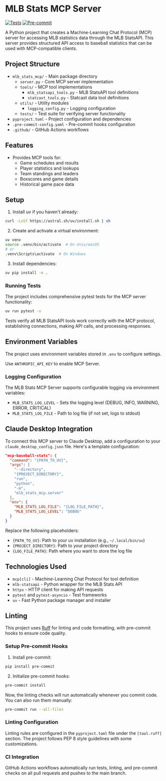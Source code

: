 # MLB Stats MCP Server

[![Tests](https://github.com/etweisberg/mcp-baseball-stats/actions/workflows/test.yml/badge.svg)](https://github.com/etweisberg/baseball/mcp-baseball-stats/workflows/test.yml)
[![Pre-commit](https://github.com/etweisberg/mcp-baseball-stats/actions/workflows/pre-commit.yml/badge.svg)](https://github.com/etweisberg/mcp-baseball-stats/actions/workflows/pre-commit.yml)

A Python project that creates a Machine-Learning Chat Protocol (MCP) server for accessing MLB statistics data through the MLB StatsAPI. This server provides structured API access to baseball statistics that can be used with MCP-compatible clients.

## Project Structure

- `mlb_stats_mcp/` - Main package directory
  - `server.py` - Core MCP server implementation
  - `tools/` - MCP tool implementations
    - `mlb_statsapi_tools.py` - MLB StatsAPI tool definitions
    - `statcast_tools.py` - Statcast data tool definitions
  - `utils/` - Utility modules
    - `logging_config.py` - Logging configuration
  - `tests/` - Test suite for verifying server functionality
- `pyproject.toml` - Project configuration and dependencies
- `.pre-commit-config.yaml` - Pre-commit hooks configuration
- `.github/` - GitHub Actions workflows

## Features

- Provides MCP tools for:
  - Game schedules and results
  - Player statistics and lookups
  - Team standings and leaders
  - Boxscores and game details
  - Historical game pace data

## Setup

1. Install uv if you haven't already:

```bash
curl -LsSf https://astral.sh/uv/install.sh | sh
```

2. Create and activate a virtual environment:

```bash
uv venv
source .venv/bin/activate  # On Unix/macOS
# or
.venv\Scripts\activate  # On Windows
```

3. Install dependencies:

```bash
uv pip install -e .
```

### Running Tests

The project includes comprehensive pytest tests for the MCP server functionality:

```bash
uv run pytest -v
```

Tests verify all MLB StatsAPI tools work correctly with the MCP protocol, establishing connections, making API calls, and processing responses.

## Environment Variables

The project uses environment variables stored in `.env` to configure settings.

Use `ANTHROPIC_API_KEY` to enable MCP Server.

### Logging Configuration

The MLB Stats MCP Server supports configurable logging via environment variables:

- `MLB_STATS_LOG_LEVEL` - Sets the logging level (DEBUG, INFO, WARNING, ERROR, CRITICAL)
- `MLB_STATS_LOG_FILE` - Path to log file (if not set, logs to stdout)

## Claude Desktop Integration

To connect this MCP server to Claude Desktop, add a configuration to your `claude_desktop_config.json` file. Here's a template configuration:

```json
"mcp-baseball-stats": {
  "command": "{PATH_TO_UV}",
  "args": [
    "--directory",
    "{PROJECT_DIRECTORY}",
    "run",
    "python",
    "-m",
    "mlb_stats_mcp.server"
  ],
  "env": {
    "MLB_STATS_LOG_FILE": "{LOG_FILE_PATH}",
    "MLB_STATS_LOG_LEVEL": "DEBUG"
  }
}
```

Replace the following placeholders:
- `{PATH_TO_UV}`: Path to your uv installation (e.g., `~/.local/bin/uv`)
- `{PROJECT_DIRECTORY}`: Path to your project directory
- `{LOG_FILE_PATH}`: Path where you want to store the log file

## Technologies Used

- `mcp[cli]` - Machine-Learning Chat Protocol for tool definition
- `mlb-statsapi` - Python wrapper for the MLB Stats API
- `httpx` - HTTP client for making API requests
- `pytest` and `pytest-asyncio` - Test frameworks
- `uv` - Fast Python package manager and installer

## Linting

This project uses [Ruff](https://github.com/astral-sh/ruff) for linting and code formatting, with pre-commit hooks to ensure code quality.

### Setup Pre-commit Hooks

1. Install pre-commit:

```bash
pip install pre-commit
```

2. Initialize pre-commit hooks:

```bash
pre-commit install
```

Now, the linting checks will run automatically whenever you commit code. You can also run them manually:

```bash
pre-commit run --all-files
```

### Linting Configuration

Linting rules are configured in the `pyproject.toml` file under the `[tool.ruff]` section. The project follows PEP 8 style guidelines with some customizations.

### CI Integration

GitHub Actions workflows automatically run tests, linting, and pre-commit checks on all pull requests and pushes to the main branch.
